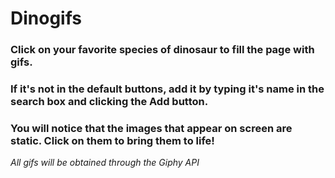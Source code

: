 # Dinogifs

### Click on your favorite species of dinosaur to fill the page with gifs.
### If it's not in the default buttons, add it by typing it's name in the search box and clicking the Add button.
### You will notice that the images that appear on screen are static. Click on them to bring them to life!

*All gifs will be obtained through the Giphy API*